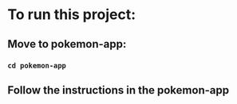 # To run this project:

## Move to pokemon-app:

### `cd pokemon-app`

## Follow the instructions in the pokemon-app
